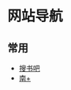# 网站导航
## 常用
* [搜书吧](http://8.bixushoucang.com:2888/b/u1u2u3.html?122)
* [南+](https://www.south-plus.net/)
